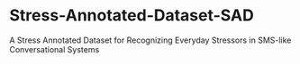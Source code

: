 # Stress-Annotated-Dataset-SAD
A Stress Annotated Dataset for Recognizing Everyday Stressors in SMS-like Conversational Systems

